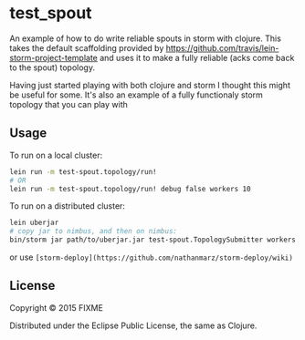# test_spout

An example of how to do write reliable spouts in storm with clojure.
This takes the default scaffolding provided by https://github.com/travis/lein-storm-project-template and 
uses it to make a fully reliable (acks come back to the spout) topology.

Having just started playing with both clojure and storm I thought this might be useful for some. It's also an example of a fully functionaly storm topology that you can play with

## Usage

To run on a local cluster:

```bash
lein run -m test-spout.topology/run!
# OR
lein run -m test-spout.topology/run! debug false workers 10
```

To run on a distributed cluster:

```bash
lein uberjar
# copy jar to nimbus, and then on nimbus:
bin/storm jar path/to/uberjar.jar test-spout.TopologySubmitter workers 30 debug false
```

or use `[storm-deploy](https://github.com/nathanmarz/storm-deploy/wiki)`

## License

Copyright © 2015 FIXME

Distributed under the Eclipse Public License, the same as Clojure.
